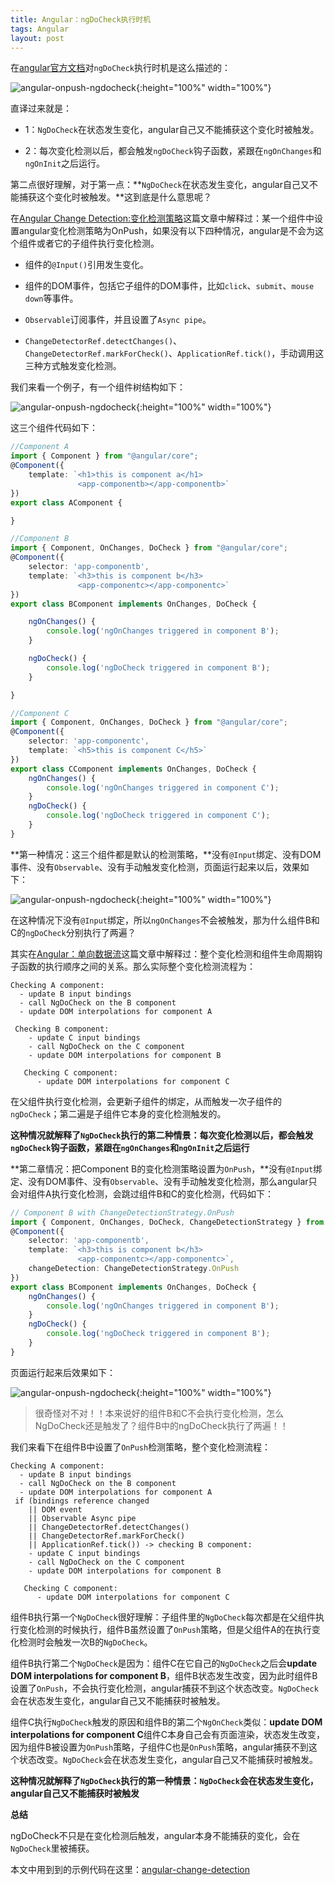 ```yaml
---
title: Angular：ngDoCheck执行时机
tags: Angular
layout: post
---
```


在[angular官方文档](https://angular.io/guide/lifecycle-hooks)对```ngDoCheck```执行时机是这么描述的：

![angular-onpush-ngdocheck](https://limeii.github.io/assets/images/posts/angular/angular-ngdocheck-onpush-strategy04.png){:height="100%" width="100%"}

直译过来就是：

 - 1：```NgDoCheck```在状态发生变化，angular自己又不能捕获这个变化时被触发。

 - 2：每次变化检测以后，都会触发```ngDoCheck```钩子函数，紧跟在```ngOnChanges```和```ngOnInit```之后运行。

第二点很好理解，对于第一点：**```NgDoCheck```在状态发生变化，angular自己又不能捕获这个变化时被触发。**这到底是什么意思呢？

在[Angular Change Detection:变化检测策略](https://limeii.github.io/2019/06/angular-changeDetectionStrategy-OnPush/)这篇文章中解释过：某一个组件中设置angular变化检测策略为OnPush，如果没有以下四种情况，angular是不会为这个组件或者它的子组件执行变化检测。

- 组件的```@Input()```引用发生变化。

- 组件的DOM事件，包括它子组件的DOM事件，比如```click```、```submit```、```mouse down```等事件。

- ```Observable```订阅事件，并且设置了```Async pipe```。

- ```ChangeDetectorRef.detectChanges()```、```ChangeDetectorRef.markForCheck()```、```ApplicationRef.tick()```，手动调用这三种方式触发变化检测。


我们来看一个例子，有一个组件树结构如下：

![angular-onpush-ngdocheck](https://limeii.github.io/assets/images/posts/angular/angular-ngdocheck-onpush-strategy01.png){:height="100%" width="100%"}

这三个组件代码如下：

```ts
//Component A
import { Component } from "@angular/core";
@Component({
    template: `<h1>this is component a</h1>
               <app-componentb></app-componentb>`
})
export class AComponent {

}
```

```ts
//Component B
import { Component, OnChanges, DoCheck } from "@angular/core";
@Component({
    selector: 'app-componentb',
    template: `<h3>this is component b</h3>
               <app-componentc></app-componentc>`
})
export class BComponent implements OnChanges, DoCheck {

    ngOnChanges() {
        console.log('ngOnChanges triggered in component B');
    }

    ngDoCheck() {
        console.log('ngDoCheck triggered in component B');
    }

}
```

```ts
//Component C
import { Component, OnChanges, DoCheck } from "@angular/core";
@Component({
    selector: 'app-componentc',
    template: `<h5>this is component C</h5>`
})
export class CComponent implements OnChanges, DoCheck {
    ngOnChanges() {
        console.log('ngOnChanges triggered in component C');
    }
    ngDoCheck() {
        console.log('ngDoCheck triggered in component C');
    }
}
```

**第一种情况：这三个组件都是默认的检测策略，**没有```@Input```绑定、没有DOM事件、没有```Observable```、没有手动触发变化检测，页面运行起来以后，效果如下：

![angular-onpush-ngdocheck](https://limeii.github.io/assets/images/posts/angular/angular-ngdocheck-onpush-strategy02.png){:height="100%" width="100%"}

在这种情况下没有```@Input```绑定，所以```ngOnChanges```不会被触发，那为什么组件B和C的```ngDoCheck```分别执行了两遍？


其实在[Angular：单向数据流](https://limeii.github.io/2019/06/angular-unidirectional-data-flow/)这篇文章中解释过：整个变化检测和组件生命周期钩子函数的执行顺序之间的关系。那么实际整个变化检测流程为：

```
Checking A component:
  - update B input bindings
  - call NgDoCheck on the B component
  - update DOM interpolations for component A
 
 Checking B component:
    - update C input bindings
    - call NgDoCheck on the C component
    - update DOM interpolations for component B
 
   Checking C component:
      - update DOM interpolations for component C
```
在父组件执行变化检测，会更新子组件的绑定，从而触发一次子组件的```ngDoCheck```；第二遍是子组件它本身的变化检测触发的。


**这种情况就解释了```NgDoCheck```执行的第二种情景：每次变化检测以后，都会触发```ngDoCheck```钩子函数，紧跟在```ngOnChanges```和```ngOnInit```之后运行**


**第二章情况：把Component B的变化检测策略设置为```OnPush```，**没有```@Input```绑定、没有DOM事件、没有```Observable```、没有手动触发变化检测，那么angular只会对组件A执行变化检测，会跳过组件B和C的变化检测，代码如下：

```ts
// Component B with ChangeDetectionStrategy.OnPush
import { Component, OnChanges, DoCheck, ChangeDetectionStrategy } from "@angular/core";
@Component({
    selector: 'app-componentb',
    template: `<h3>this is component b</h3>
               <app-componentc></app-componentc>`,
    changeDetection: ChangeDetectionStrategy.OnPush
})
export class BComponent implements OnChanges, DoCheck {
    ngOnChanges() {
        console.log('ngOnChanges triggered in component B');
    }
    ngDoCheck() {
        console.log('ngDoCheck triggered in component B');
    }
}
```

页面运行起来后效果如下：

![angular-onpush-ngdocheck](https://limeii.github.io/assets/images/posts/angular/angular-ngdocheck-onpush-strategy03.png){:height="100%" width="100%"}

<blockquote>很奇怪对不对！！本来说好的组件B和C不会执行变化检测，怎么NgDoCheck还是触发了？组件B中的ngDoCheck执行了两遍！！</blockquote>


我们来看下在组件B中设置了```OnPush```检测策略，整个变化检测流程：

```
Checking A component:
  - update B input bindings
  - call NgDoCheck on the B component
  - update DOM interpolations for component A
 if (bindings reference changed 
    || DOM event 
    || Observable Async pipe
    || ChangeDetectorRef.detectChanges()
    || ChangeDetectorRef.markForCheck()
    || ApplicationRef.tick()) -> checking B component:
    - update C input bindings
    - call NgDoCheck on the C component
    - update DOM interpolations for component B
 
   Checking C component:
      - update DOM interpolations for component C
```

组件B执行第一个```NgDoCheck```很好理解：子组件里的```NgDoCheck```每次都是在父组件执行变化检测的时候执行，组件B虽然设置了```OnPush```策略，但是父组件A的在执行变化检测时会触发一次B的```NgDoCheck```。


组件B执行第二个```NgDoCheck```是因为：组件C在它自己的```NgDoCheck```之后会**update DOM interpolations for component B**，组件B状态发生改变，因为此时组件B设置了```OnPush```，不会执行变化检测，angular捕获不到这个状态改变。```NgDoCheck```会在状态发生变化，angular自己又不能捕获时被触发。


组件C执行```NgDoCheck```触发的原因和组件B的第二个```NgOnCheck```类似：**update DOM interpolations for component C**组件C本身自己会有页面渲染，状态发生改变，因为组件B被设置为```OnPush```策略，子组件C也是```OnPush```策略，angular捕获不到这个状态改变。```NgDoCheck```会在状态发生变化，angular自己又不能捕获时被触发。


**这种情况就解释了```NgDoCheck```执行的第一种情景：```NgDoCheck```会在状态发生变化，angular自己又不能捕获时被触发**


**总结**

ngDoCheck不只是在变化检测后触发，angular本身不能捕获的变化，会在```NgDoCheck```里被捕获。


本文中用到到的示例代码在这里：[angular-change-detection](https://github.com/LiMeii/angular-change-detection)